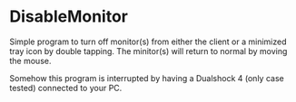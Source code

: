 # DisableMonitor
Simple program to turn off monitor(s) from either the client or a minimized tray icon by double tapping. The minitor(s) will return to normal by moving the mouse.

Somehow this program is interrupted by having a Dualshock 4 (only case tested) connected to your PC. 
